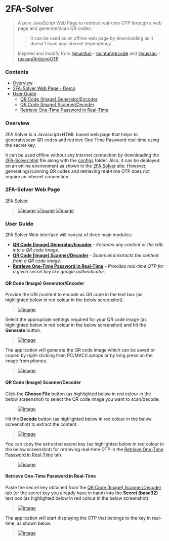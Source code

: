 # 2FA-Solver

> A pure JavaScript Web Page to retrieve real-time OTP through a web page and generate/scan QR codes.
> > It can be used as an offline web page by downloading as it doesn't have any internet dependency.
> 
> Inspired and modify from [@nuintun](https://github.com/nuintun/) - [nuintun/qrcode](https://github.com/nuintun/qrcode) and [@russau](https://github.com/russau/) - [russau/ArduinoOTP](https://github.com/russau/ArduinoOTP)


### Contents
- [Overview](#overview)
- [2FA-Solver Web Page - Demo](#2fa-solver-web-page)
- [User Guide](#user-guide)
  - [QR Code (Image) Generator/Encoder](#qr-code-image-generatorencoder)
  - [QR Code (Image) Scanner/Decoder](#qr-code-Image-scannerdecoder)
  - [Retrieve One-Time Password in Real-Time](#retrieve-one-time-password-in-real-time)


### Overview

2FA Solver is a Javascript+HTML based web page that helps to generate/scan QR codes and retrieve One Time Password real-time using the secret key.

It can be used offline without any internet connection by downloading the [2FA-Solver.html](https://github.com/iamyuthan/2FA-Solver/blob/Master/2FA-Solver.html) file along with the [configs](https://github.com/iamyuthan/2FA-Solver/tree/Master/configs) folder. 
Also, it can be deployed on an online environment as shown in the [2FA Solver](https://iamyuthan.github.io/2FA-Solver/2FA-Solver.html) site. However, generating/scanning QR codes and retrieving real-time OTP does not require an internet connection.


### 2FA-Solver Web Page

[2FA Solver](https://iamyuthan.github.io/2FA-Solver/2FA-Solver.html)

> [![image](https://user-images.githubusercontent.com/83505381/146655188-d981fdfd-2d93-4b1e-814f-7f036917708a.png)](https://iamyuthan.github.io/2FA-Solver/2FA-Solver.html)
> [![image](https://user-images.githubusercontent.com/83505381/146655222-f185a1cb-fd1e-433b-a7e6-34511aae2df9.png)](https://iamyuthan.github.io/2FA-Solver/2FA-Solver.html)
> [![image](https://user-images.githubusercontent.com/83505381/146655283-b23011c5-bc6a-4133-b36f-fd5127984ef6.png)](https://iamyuthan.github.io/2FA-Solver/2FA-Solver.html)


### User Guide

2FA Solver Web interface will consist of three main modules:
- [**QR Code (Image) Generator/Encoder**](#qr-code-image-generatorencoder) - *Encodes any content or the URL into a QR code Image.*
- [**QR Code (Image) Scanner/Decoder**](#qr-code-Image-scannerdecoder) - *Scans and extracts the content from a QR code image.*
- [**Retrieve One-Time Password in Real-Time**](#retrieve-one-time-password-in-real-time) - *Provides real-time OTP for a given secret key like google authenticator.*


#### QR Code (Image) Generator/Encoder

Provide the URL/content to encode as QR code in the text box (as highlighted below in red colour in the below screenshot).
> [![image](https://user-images.githubusercontent.com/83505381/146655317-76baef16-ffd1-4a7c-adbb-fc1e75d24b30.png)](https://iamyuthan.github.io/2FA-Solver/2FA-Solver.html)

Select the appropriate settings required for your QR code image (as highlighted below in red colour in the below screenshot) and hit the **Generate** button. 
> [![image](https://user-images.githubusercontent.com/83505381/146655335-7bbdd3b2-cc04-4d16-8a42-9ad554798c35.png)](https://iamyuthan.github.io/2FA-Solver/2FA-Solver.html)

The application will generate the QR code image which can be saved or copied by right-clicking from PC/MAC/Laptops or by long press on the image from phones.
> [![image](https://user-images.githubusercontent.com/83505381/146655366-8ede28ed-f596-40a6-92ac-d5c5d2742d25.png)](https://iamyuthan.github.io/2FA-Solver/2FA-Solver.html)



#### QR Code (Image) Scanner/Decoder

Click the **Choose File** button (as highlighted below in red colour in the below screenshot) to select the QR code image you want to scan/decode.
> [![image](https://user-images.githubusercontent.com/83505381/146655606-edf1317a-338a-49ab-bf87-919f0a4a627f.png)](https://iamyuthan.github.io/2FA-Solver/2FA-Solver.html)

Hit the **Decode** button (as highlighted below in red colour in the below screenshot) to extract the content.
> [![image](https://user-images.githubusercontent.com/83505381/146655626-81bd4fcf-d37d-4eb5-839f-82ca29e2e6ce.png)](https://iamyuthan.github.io/2FA-Solver/2FA-Solver.html)

You can copy the extracted secret key (as highlighted below in red colour in the below screenshot) for retrieving real-time OTP in the [Retrieve One-Time Password in Real-Time](#retrieve-one-time-password-in-real-time) tab.
> [![image](https://user-images.githubusercontent.com/83505381/146655678-327e6d9d-5f40-4a7e-9c0d-58173d9967f9.png)](https://iamyuthan.github.io/2FA-Solver/2FA-Solver.html)


#### Retrieve One-Time Password in Real-Time

Paste the secret key obtained from the [QR Code (Image) Scanner/Decoder](#qr-code-Image-scannerdecoder) tab (or the secret key you already have in hand) into the **Secret (base32)** text box (as highlighted below in red colour in the below screenshot).
> [![image](https://user-images.githubusercontent.com/83505381/146655795-14fb2b06-90eb-460e-895e-14b51d12a84d.png)](https://iamyuthan.github.io/2FA-Solver/2FA-Solver.html)

The application will start displaying the OTP that belongs to the key in real-time, as shown below.
> [![image](https://user-images.githubusercontent.com/83505381/146655754-149536fb-5783-460e-be46-adb2fa0fb8dd.png)](https://iamyuthan.github.io/2FA-Solver/2FA-Solver.html)

